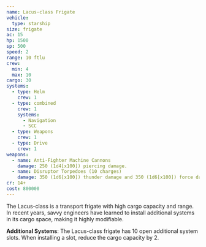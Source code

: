 ```yaml
---
name: Lacus-class Frigate
vehicle:
  type: starship
size: frigate
ac: 15
hp: 1500
sp: 500
speed: 2
range: 10 ftlu
crew:
  min: 4
  max: 10
cargo: 30
systems:
  - type: Helm
    crew: 1
  - type: combined
    crew: 1
    systems:
      - Navigation
      - SCC
  - type: Weapons
    crew: 1
  - type: Drive
    crew: 1
weapons:
  - name: Anti-Fighter Machine Cannons
    damage: 250 (1d4[x100]) piercing damage.
  - name: Disruptor Torpedoes (10 charges)
    damage: 350 (1d6[x100]) thunder damage and 350 (1d6[x100]) force damage. This damage bypasses shields.
cr: 14+
cost: 800000
---
```


The Lacus-class is a transport frigate with high cargo capacity and range. In recent years, savvy engineers have
learned to install additional systems in its cargo space, making it highly modifiable.

__Additional Systems__: The Lacus-class frigate has 10 open additional system slots. When installing a slot,
reduce the cargo capacity by 2.
